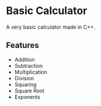 # Basic Calculator
A very basic calculator made in C++.

## Features
- Addition
- Subtraction
- Multiplication
- Division
- Squaring
- Square Root
- Exponents
